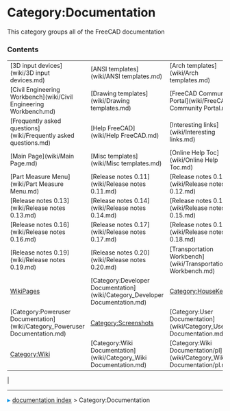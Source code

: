 # Category:Documentation
This category groups all of the FreeCAD documentation

### Contents

|     |     |     |
| --- | --- | --- |
| [3D input devices](wiki/3D input devices.md) | [ANSI templates](wiki/ANSI templates.md) | [Arch templates](wiki/Arch templates.md) |
| [Civil Engineering Workbench](wiki/Civil Engineering Workbench.md) | [Drawing templates](wiki/Drawing templates.md) | [FreeCAD Community Portal](wiki/FreeCAD Community Portal.md) |
| [Frequently asked questions](wiki/Frequently asked questions.md) | [Help FreeCAD](wiki/Help FreeCAD.md) | [Interesting links](wiki/Interesting links.md) |
| [Main Page](wiki/Main Page.md) | [Misc templates](wiki/Misc templates.md) | [Online Help Toc](wiki/Online Help Toc.md) |
| [Part Measure Menu](wiki/Part Measure Menu.md) | [Release notes 0.11](wiki/Release notes 0.11.md) | [Release notes 0.12](wiki/Release notes 0.12.md) |
| [Release notes 0.13](wiki/Release notes 0.13.md) | [Release notes 0.14](wiki/Release notes 0.14.md) | [Release notes 0.15](wiki/Release notes 0.15.md) |
| [Release notes 0.16](wiki/Release notes 0.16.md) | [Release notes 0.17](wiki/Release notes 0.17.md) | [Release notes 0.18](wiki/Release notes 0.18.md) |
| [Release notes 0.19](wiki/Release notes 0.19.md) | [Release notes 0.20](wiki/Release notes 0.20.md) | [Transportation Workbench](wiki/Transportation Workbench.md) |
| [WikiPages](wiki/WikiPages.md) | [Category:Developer Documentation](wiki/Category_Developer Documentation.md) | [Category:HouseKeeping](wiki/Category_HouseKeeping.md) |
| [Category:Poweruser Documentation](wiki/Category_Poweruser Documentation.md) | [Category:Screenshots](wiki/Category_Screenshots.md) | [Category:User Documentation](wiki/Category_User Documentation.md) |
| [Category:Wiki](wiki/Category_Wiki.md) | [Category:Wiki Documentation](wiki/Category_Wiki Documentation.md) | [Category:Wiki Documentation/pl](wiki/Category_Wiki Documentation/pl.md) |
|



---
![](images/Right_arrow.png) [documentation index](../README.md) > Category:Documentation
